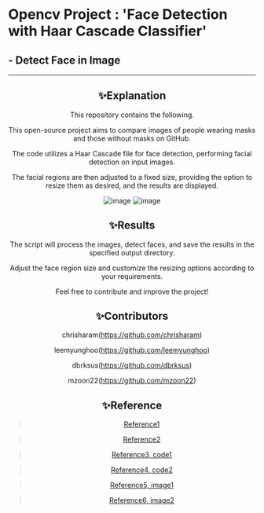 # Opencv Project : 'Face Detection with Haar Cascade Classifier'
## - Detect Face in Image
---
<div align="center">
  
## ✨Explanation
This repository contains the following.

This open-source project aims to compare images of people wearing masks and those without masks on GitHub.

The code utilizes a Haar Cascade file for face detection, performing facial detection on input images.

The facial regions are then adjusted to a fixed size, providing the option to resize them as desired, and the results are displayed.

![image](https://github.com/mzoon22/opencv_project-2-/assets/144039850/0978304a-ddbb-42d7-98cb-5c718daae484)
![image](https://github.com/mzoon22/opencv_project-2-/assets/144039850/fe2b2376-543f-41e7-bf99-43ce35131ecc)

## ✨Results
The script will process the images, detect faces, and save the results in the specified output directory.

Adjust the face region size and customize the resizing options according to your requirements.

Feel free to contribute and improve the project!



## ✨Contributors
chrisharam(https://github.com/chrisharam)

leemyunghoo(https://github.com/leemyunghoo)

dbrksus(https://github.com/dbrksus)

mzoon22(https://github.com/mzoon22)


## ✨Reference
> [Reference1](https://076923.github.io/posts/Python-opencv-18/)

> [Reference2](https://076923.github.io/posts/Python-opencv-3/)

> [Reference3, code1](https://github.com/sightmachine/SimpleCV/blob/master/SimpleCV/Features/HaarCascades/face.xml)

> [Reference4, code2](https://github.com/sightmachine/SimpleCV/blob/master/SimpleCV/Features/HaarCascades/mouth.xml)

> [Reference5, image1](https://www.chosun.com/entertainments/entertain_photo/2021/01/18/3C6PPXBLFILQQZPZLLSQ2EW4W4/)

> [Reference6, image2](https://m.cafe.daum.net/dotax/Elgq/3898492?svc=topRank)






